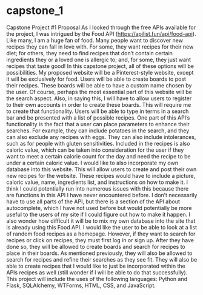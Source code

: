 # capstone_1

Capstone Project #1 Proposal
	As I looked through the free APIs available for the project, I was intrigued by the Food API (https://apilist.fun/api/food-api). Like many, I am a huge fan of food. Many people want to discover new recipes they can fall in love with. For some, they want recipes for their new diet; for others, they need to find recipes that don’t contain certain ingredients they or a loved one is allergic to; and, for some, they just want recipes that taste good! In this capstone project, all of these options will be possibilities. 
	My proposed website will be a Pinterest-style website, except it will be exclusively for food. Users will be able to create boards to post their recipes. These boards will be able to have a custom name chosen by the user. Of course, perhaps the most essential part of this website will be the search aspect. Also, in saying this, I will have to allow users to register to their own accounts in order to create these boards. This will require me to create that functionality. Users will be able to type in terms in a search bar and be presented with a list of possible recipes. One part of this API’s functionality is the fact that a user can place parameters to enhance their searches. For example, they can include potatoes in the search, and they can also exclude any recipes with eggs. They can also include intolerances, such as for people with gluten sensitivities. Included in the recipes is also caloric value, which can be taken into consideration for the user if they want to meet a certain calorie count for the day and need the recipe to be under a certain caloric value. 
	I would like to also incorporate my own database into this website. This will allow users to create and post their own new recipes for the website. These recipes would have to include a picture, caloric value, name, ingredients list, and instructions on how to make it. I think I could potentially run into numerous issues with this because there are functions in this API I have never encountered before. I don’t necessarily have to use all parts of the API, but there is a section of the API about autocomplete, which I have not used before but would potentially be more useful to the users of my site if I could figure out how to make it happen. I also wonder how difficult it will be to mix my own database into the site that is already using this Food API.
I would like the user to be able to look at a list of random food recipes as a homepage. However, if they want to search for recipes or click on recipes, they must first log in or sign up. After they have done so, they will be allowed to create boards and search for recipes to place in their boards. As mentioned previously, they will also be allowed to search for recipes and refine their searches as they see fit. They will also be able to create recipes that I would like to just be incorporated within the APIs recipes as well (still wonder if I will be able to do that successfully). This project will include the uses of the following languages: Python and Flask, SQLAlchemy, WTForms, HTML, CSS, and JavaScript. 

